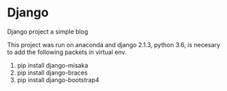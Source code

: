 # Django
Django project a simple blog

This project was run on anaconda and django 2.1.3, python 3.6, is necesary to add the following packets in virtual env.

1)  pip install django-misaka
2)  pip install django-braces
3)  pip install django-bootstrap4


